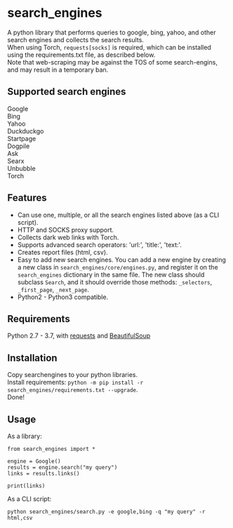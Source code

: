 # search_engines  

A python library that performs queries to google, bing, yahoo, and other search engines and collects the search results.  
When using Torch, `requests[socks]` is required, which can be installed using the requirements.txt file, as described below.  
Note that web-scraping may be against the TOS of some search-engins, and may result in a temporary ban.

## Supported search engines  

Google  
Bing  
Yahoo  
Duckduckgo  
Startpage  
Dogpile  
Ask  
Searx  
Unbubble  
Torch  

## Features  

 - Can use one, multiple, or all the search engines listed above (as a CLI script).  
 - HTTP and SOCKS proxy support.  
 - Collects dark web links with Torch.  
 - Supports advanced search operators: 'url:', 'title:', 'text:'.  
 - Creates report files (html, csv).  
 - Easy to add new search engines. You can add a new engine by creating a new class in `search_engines/core/engines.py`, and register it on the `search_engines` dictionary in the same file. The new class should subclass `Search`, and it should override those methods: `_selectors`, `_first_page`, `_next_page`.  
 - Python2 - Python3 compatible.  

## Requirements  

Python 2.7 - 3.7, with [requests](http://docs.python-requests.org/en/master/) and [BeautifulSoup](https://www.crummy.com/software/BeautifulSoup/bs4/doc/)  

## Installation  

Copy searchengines to your python libraries.  
Install requirements:  `python -m pip install -r search_engines/requirements.txt --upgrade`.  
Done!  

## Usage  

As a library:  

```
from search_engines import *

engine = Google()
results = engine.search("my query")
links = results.links()

print(links)
```

As a CLI script:  

```  
python search_engines/search.py -e google,bing -q "my query" -r html,csv
```
